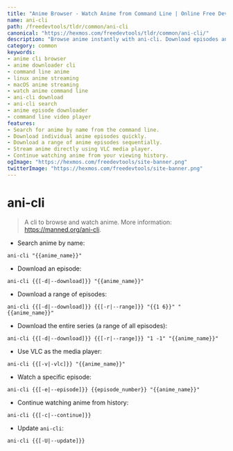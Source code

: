 ```yaml
---
title: "Anime Browser - Watch Anime from Command Line | Online Free DevTools by Hexmos"
name: ani-cli
path: /freedevtools/tldr/common/ani-cli
canonical: "https://hexmos.com/freedevtools/tldr/common/ani-cli/"
description: "Browse anime instantly with ani-cli. Download episodes and watch anime from the command line on Linux and macOS. Free online tool, no registration required."
category: common
keywords:
- anime cli browser
- anime downloader cli
- command line anime
- linux anime streaming
- macOS anime streaming
- watch anime command line
- ani-cli download
- ani-cli search
- anime episode downloader
- command line video player
features:
- Search for anime by name from the command line.
- Download individual anime episodes quickly.
- Download a range of anime episodes sequentially.
- Stream anime directly using VLC media player.
- Continue watching anime from your viewing history.
ogImage: "https://hexmos.com/freedevtools/site-banner.png"
twitterImage: "https://hexmos.com/freedevtools/site-banner.png"
---
```


# ani-cli

> A cli to browse and watch anime.
> More information: <https://manned.org/ani-cli>.

- Search anime by name:

`ani-cli "{{anime_name}}"`

- Download an episode:

`ani-cli {{[-d|--download]}} "{{anime_name}}"`

- Download a range of episodes:

`ani-cli {{[-d|--download]}} {{[-r|--range]}} "{{1 6}}" "{{anime_name}}"`

- Download the entire series (a range of all episodes):

`ani-cli {{[-d|--download]}} {{[-r|--range]}} "1 -1" "{{anime_name}}"`

- Use VLC as the media player:

`ani-cli {{[-v|-vlc]}} "{{anime_name}}"`

- Watch a specific episode:

`ani-cli {{[-e|--episode]}} {{episode_number}} "{{anime_name}}"`

- Continue watching anime from history:

`ani-cli {{[-c|--continue]}}`

- Update `ani-cli`:

`ani-cli {{[-U|--update]}}`

